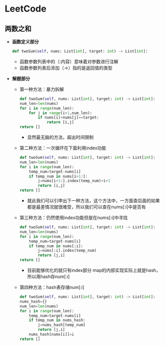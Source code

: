 # LeetCode
## 两数之和
* **函数定义部分**
    
    ```Python
    def twoSum(self, nums: List[int], target: int) -> List[int]:
    ```
    * 函数参数列表中的（:内容）意味着对参数进行注解
    * 函数参数列表后添加（->）指的是返回值的类型

* **解题部分**
    * 第一种方法：暴力拆解

        ```Python
        def twoSum(self, nums: List[int], target: int) -> List[int]:
        num_len=len(nums)
        for i in range(num_len):
            for j in range(i+1,num_len):
                if nums[i]+nums[j]==target:
                    return [i,j]
        return []
        ```
        * 显然最无脑的方法，超出时间限制
    * 第二种方法：一次循环在下面利用index功能

        ```Python
        def twoSum(self, nums: List[int], target: int) -> List[int]:
        num_len=len(nums)
        for i in range(num_len):
            temp_num=target-nums[i]
            if temp_num in nums[i+1:]:
                j=nums[i+1:].index(temp_num)+i+1
                return [i,j]
        return []
        ```
        * 就此我们可以引申出下一种方法，这个方法中，一方面查后面的如果都是最差情况就很难受，所以我们可以查在nums[:i]中是否有
    * 第三种方法：仍然使用index功能但是在nums[:i]中寻找
        
        ```Python
        def twoSum(self, nums: List[int], target: int) -> List[int]:
        num_len=len(nums)
        for i in range(num_len):
            temp_num=target-nums[i]
            if temp_num in nums[:i]:
                j=nums[:i].index(temp_num)
                return [j,i]
        return []
        ```
        * 目前能够优化的就只有index部分 map的内部实现实际上就是hash，所以用hash存num[:i]
    * 第四种方法：hash表存储num[:i]

        ```Python
        def twoSum(self, nums: List[int], target: int) -> List[int]:
        nums_hash={}
        num_len=len(nums)
        for i in range(num_len):
            temp_num=target-nums[i]
            if temp_num in nums_hash:
                j=nums_hash[temp_num]
                return [j,i]
            nums_hash[nums[i]]=i
        return []
        ```
